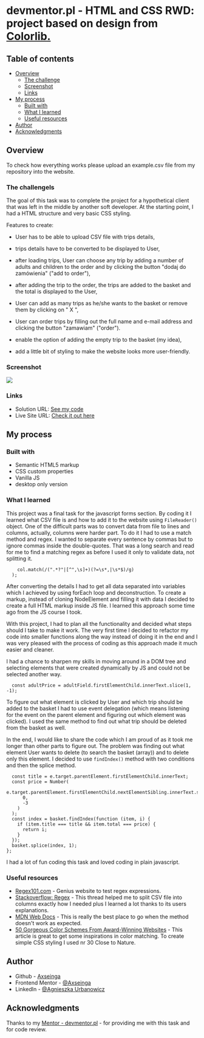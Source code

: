 # devmentor.pl - HTML and CSS RWD: project based on design from [Colorlib.](https://colorlib.com/)

## Table of contents

- [Overview](#overview)
  - [The challenge](#the-challenge)
  - [Screenshot](#screenshot)
  - [Links](#links)
- [My process](#my-process)
  - [Built with](#built-with)
  - [What I learned](#what-i-learned)
  - [Useful resources](#useful-resources)
- [Author](#author)
- [Acknowledgments](#acknowledgments)

## Overview

To check how everything works please upload an example.csv file from my repository into the website.

### The challengels

The goal of this task was to complete the project for a hypothetical client that was left in the middle by another soft developer. At the starting point, I had a HTML structure and very basic CSS styling.

Features to create:

- User has to be able to upload CSV file with trips details,
- trips details have to be converted to be displayed to User,
- after loading trips, User can choose any trip by adding a number of adults and children to the order and by clicking the button "dodaj do zamówienia" ("add to order"),
- after adding the trip to the order, the trips are added to the basket and the total is displayed to the User,
- User can add as many trips as he/she wants to the basket or remove them by clicking on " X ",
- User can order trips by filling out the full name and e-mail address and clicking the button "zamawiam" ("order").
- enable the option of adding the empty trip to the basket (my idea),

- add a little bit of styling to make the website looks more user-friendly.

### Screenshot

![](./assets/screenshot.png)

### Links

- Solution URL: [See my code]()
- Live Site URL: [Check it out here]()

## My process

### Built with

- Semantic HTML5 markup
- CSS custom properties
- Vanilla JS
- desktop only version

### What I learned

This project was a final task for the javascript forms section. By coding it I learned what CSV file is and how to add it to the website using `FileReader()` object. One of the difficult parts was to convert data from file to lines and columns, actually, columns were harder part. To do it I had to use a match method and regex. I wanted to separate every sentence by commas but to ignore commas inside the double-quotes. That was a long search and read for me to find a matching regex as before I used it only to validate data, not splitting it.

```const content = rawContent.map((col) =>
    col.match(/(".*?"|[^",\s]+)(?=\s*,|\s*$)/g)
  );
```

After converting the details I had to get all data separated into variables which I achieved by using forEach loop and deconstruction. To create a markup, instead of cloning NodeElement and filling it with data I decided to create a full HTML markup inside JS file. I learned this approach some time ago from the JS course I took.

With this project, I had to plan all the functionality and decided what steps should I take to make it work. The very first time I decided to refactor my code into smaller functions along the way instead of doing it in the end and I was very pleased with the process of coding as this approach made it much easier and cleaner.

I had a chance to sharpen my skills in moving around in a DOM tree and selecting elements that were created dynamically by JS and could not be selected another way.

```const adultField = currentSubmit.firstElementChild.firstElementChild;
  const adultPrice = adultField.firstElementChild.innerText.slice(1, -1);
```

To figure out what element is clicked by User and which trip should be added to the basket I had to use event delegation (which means listening for the event on the parent element and figuring out which element was clicked). I used the same method to find out what trip should be deleted from the basket as well.

In the end, I would like to share the code which I am proud of as it took me longer than other parts to figure out. The problem was finding out what element User wants to delete (to search the basket (array)) and to delete only this element. I decided to use `findIndex()` method with two conditions and then the splice method.

```const deleteItemfromBasket = function (e) {
  const title = e.target.parentElement.firstElementChild.innerText;
  const price = Number(
    e.target.parentElement.firstElementChild.nextElementSibling.innerText.slice(
      0,
      -3
    )
  );
  const index = basket.findIndex(function (item, i) {
    if (item.title === title && item.total === price) {
      return i;
    }
  });
  basket.splice(index, 1);
};
```

I had a lot of fun coding this task and loved coding in plain javascript.

### Useful resources

- [Regex101.com](https://regex101.com/) - Genius website to test regex expressions.
- [Stackoverflow: Regex](https://stackoverflow.com/questions/11456850/split-a-string-by-commas-but-ignore-commas-within-double-quotes-using-javascript) - This thread helped me to split CSV file into columns exactly how I needed plus I learned a lot thanks to its users explanations.
- [MDN Web Docs](https://developer.mozilla.org/en-US/) - This is really the best place to go when the method doesn't work as expected.
- [50 Gorgeous Color Schemes From Award-Winning Websites](https://visme.co/blog/website-color-schemes/) - This article is great to get some inspirations in color matching. To create simple CSS styling I used nr 30 Close to Nature.

## Author

- Github - [Axseinga](https://github.com/axseinga)
- Frontend Mentor - [@Axseinga](https://www.frontendmentor.io/profile/axseinga)
- LinkedIn - [@Agnieszka Urbanowicz](https://www.linkedin.com/in/agnieszka-urbanowicz-051147151/)

## Acknowledgments

Thanks to my [Mentor - devmentor.pl](https://devmentor.pl/) - for providing me with this task and for code review.
